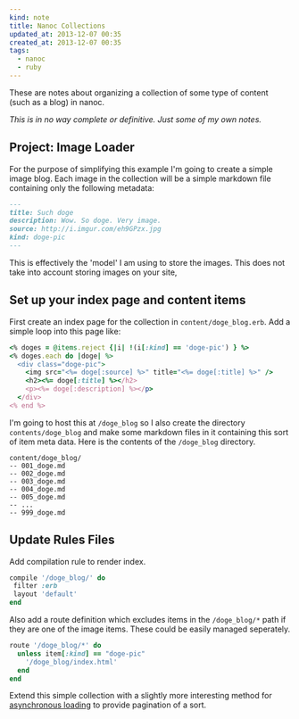```yaml
---
kind: note
title: Nanoc Collections 
updated_at: 2013-12-07 00:35
created_at: 2013-12-07 00:35
tags:
  - nanoc
  - ruby
---
```


These are notes about organizing a collection of some type of content (such as
a blog) in nanoc. 

_This is in no way complete or definitive. Just some of my own notes._

## Project: Image Loader

For the purpose of simplifying this example I'm going to create a simple image
blog. Each image in the collection will be a simple markdown file containing
only the following metadata:

```markdown
---
title: Such doge
description: Wow. So doge. Very image.
source: http://i.imgur.com/eh9GPzx.jpg
kind: doge-pic
---
```

This is effectively the 'model' I am using to store the images. This does not
take into account storing images on your site, 

## Set up your index page and content items

First create an index page for the collection in `content/doge_blog.erb`. Add a
simple loop into this page like:

```rb
<% doges = @items.reject {|i| !(i[:kind] == 'doge-pic') } %>
<% doges.each do |doge| %>
  <div class="doge-pic">
    <img src="<%= doge[:source] %>" title="<%= doge[:title] %>" />
    <h2><%= doge[:title] %></h2>
    <p><%= doge[:description] %></p>
  </div>
<% end %>
```

I'm going to host this at `/doge_blog` so I also create the directory
`contents/doge_blog` and make some markdown files in it containing this sort of
item meta data. Here is the contents of the `/doge_blog` directory.

```
content/doge_blog/
-- 001_doge.md
-- 002_doge.md
-- 003_doge.md
-- 004_doge.md
-- 005_doge.md
-- ...
-- 999_doge.md
```

## Update Rules Files

Add compilation rule to render index.

```ruby
compile '/doge_blog/' do
 filter :erb
 layout 'default'
end
```

Also add a route definition which excludes items in the `/doge_blog/*` path if
they are one of the image items. These could be easily managed seperately. 

```ruby
route '/doge_blog/*' do
  unless item[:kind] == "doge-pic"
    '/doge_blog/index.html'
  end
end
```

Extend this simple collection with a slightly more interesting method for
[asynchronous loading](/notes/nanoc/create_a_collection/) to provide pagination
of a sort.
